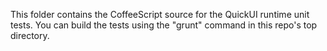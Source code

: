 This folder contains the CoffeeScript source for the QuickUI runtime unit tests.
You can build the tests using the "grunt" command in this repo's top directory.
